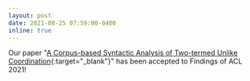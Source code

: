 ```yaml
---
layout: post
date: 2021-08-25 07:59:00-0400
inline: true
---
```


Our paper "[A Corpus-based Syntactic Analysis of Two-termed Unlike Coordination](https://aclanthology.org/2021.findings-emnlp.335/){:target="\_blank"}"
has been accepted to Findings of ACL 2021!
